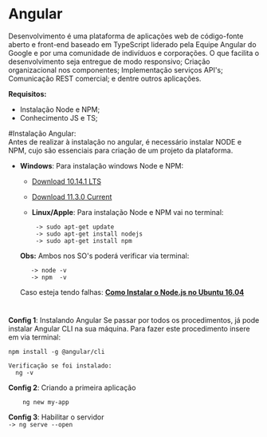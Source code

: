 # Angular

 Desenvolvimento é uma plataforma de aplicações web de código-fonte aberto e front-end baseado em TypeScript liderado pela Equipe Angular do Google e por uma comunidade de indivíduos e corporações. O que facilita o desenvolvimento seja entregue de modo responsivo; Criação organizacional nos componentes; Implementação serviços API's; Comunicação REST comercial; e dentre outros aplicações.

**Requisitos:**
  - Instalação Node e NPM;
  - Conhecimento JS e TS;
 
#Instalação Angular: </br>
  Antes de realizar à instalação no angular, é necessário instalar NODE e NPM, cujo são essenciais para criação de um projeto da plataforma.

- **Windows**:
   Para instalação windows Node e NPM: 
     - [Download 10.14.1 LTS](https://nodejs.org/dist/v10.14.1/node-v10.14.1-x64.msi) 
     - [Download 11.3.0 Current](https://nodejs.org/dist/v11.3.0/node-v11.3.0-x64.msi)
   
  - **Linux/Apple**:
   Para instalação Node e NPM vai no terminal: 
     ```
      -> sudo apt-get update
      -> sudo apt-get install nodejs
      -> sudo apt-get install npm
    ```
  **Obs:** Ambos nos SO's poderá verificar via terminal:
   ```
      -> node -v
      -> npm  -v      
   ```
   Caso esteja tendo falhas: 
      [**Como Instalar o Node.js no Ubuntu 16.04**](https://www.digitalocean.com/community/tutorials/como-instalar-o-node-js-no-ubuntu-16-04-pt)
  # 
 **Config 1**: Instalando Angular
 Se passar por todos os procedimentos, já pode instalar Angular CLI na sua máquina. Para fazer este procedimento insere em via terminal:
   ```
   npm install -g @angular/cli
   
   Verificação se foi instalado:
     ng -v
  ```
**Config 2**: Criando a primeira aplicação
   
   
        ng new my-app

     
**Config 3**: Habilitar o servidor </br>
     ```
       -> ng serve --open     
     ```
     
   

